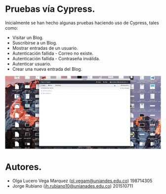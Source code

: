 # Pruebas vía Cypress.

Inicialmente se han hecho algunas pruebas haciendo uso de Cypress, tales como:

* Visitar un Blog.
* Suscribirse a un Blog.
* Mostrar entradas de un usuario.
* Autenticación fallida - Correo no existe.
* Autenticación fallida - Contraseña inválida.
* Autenticar usuario.
* Crear una nueva entrada del Blog.

![cy01](https://github.com/jhrubiano10/pruebas_automaticas/blob/master/images/cypress_test_Ghost_01.gif?raw=true)

# Autores.

* Olga Lucero Vega Marquez (ol.vegam@uniandes.edu.co) 198714305
* Jorge Rubiano (jh.rubiano10@unianades.edu.co) 201510711
